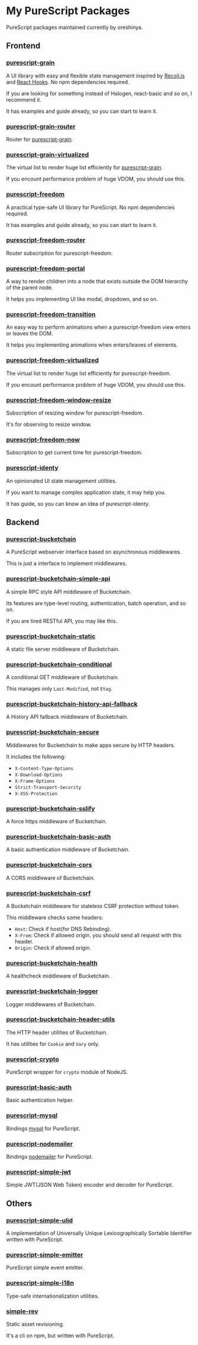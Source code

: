 # My PureScript Packages

PureScript packages maintained currently by oreshinya.

## Frontend

### [purescript-grain](https://github.com/purescript-grain/purescript-grain)

A UI library with easy and flexible state management inspired by [Recoil.js](https://recoiljs.org/) and [React Hooks](https://reactjs.org/docs/hooks-intro.html). No npm dependencies required.

If you are looking for something instead of Halogen, react-basic and so on, I recommend it.

It has examples and guide already, so you can start to learn it.

### [purescript-grain-router](https://github.com/purescript-grain/purescript-grain-router)

Router for [purescript-grain](https://github.com/purescript-grain/purescript-grain).

### [purescript-grain-virtualized](https://github.com/purescript-grain/purescript-grain-virtualized)

The virtual list to render huge list efficiently for [purescript-grain](https://github.com/purescript-grain/purescript-grain).

If you encount performance problem of huge VDOM, you should use this.


### [purescript-freedom](https://github.com/purescript-freedom/purescript-freedom)

A practical type-safe UI library for PureScript. No npm dependencies required.

It has examples and guide already, so you can start to learn it.

### [purescript-freedom-router](https://github.com/purescript-freedom/purescript-freedom-router)

Router subscription for purescript-freedom.

### [purescript-freedom-portal](https://github.com/purescript-freedom/purescript-freedom-portal)

A way to render children into a node that exists outside the DOM hierarchy of the parent node.

It helps you implementing UI like modal, dropdown, and so on.

### [purescript-freedom-transition](https://github.com/purescript-freedom/purescript-freedom-transition)

An easy way to perform animations when a purescript-freedom view enters or leaves the DOM.

It helps you implementing animations when enters/leaves of elements.

### [purescript-freedom-virtualized](https://github.com/purescript-freedom/purescript-freedom-virtualized)

The virtual list to render huge list efficiently for purescript-freedom.

If you encount performance problem of huge VDOM, you should use this.

### [purescript-freedom-window-resize](https://github.com/purescript-freedom/purescript-freedom-window-resize)

Subscription of resizing window for purescript-freedom.

It's for observing to resize window.

### [purescript-freedom-now](https://github.com/purescript-freedom/purescript-freedom-now)

Subscription to get current time for purescript-freedom.

### [purescript-identy](https://github.com/oreshinya/purescript-identy)

An opinionated UI state management utilities.

If you want to manage complex application state, it may help you.

It has guide, so you can know an idea of purescript-identy.

## Backend

### [purescript-bucketchain](https://github.com/Bucketchain/purescript-bucketchain)

A PureScript webserver interface based on asynchronous middlewares.

This is just a interface to implement middlewares.

### [purescript-bucketchain-simple-api](https://github.com/Bucketchain/purescript-bucketchain-simple-api)

A simple RPC style API middleware of Bucketchain.

Its features are type-level routing, authentication, batch operation, and so on.

If you are tired RESTful API, you may like this.

### [purescript-bucketchain-static](https://github.com/Bucketchain/purescript-bucketchain-static)

A static file server middleware of Bucketchain.

### [purescript-bucketchain-conditional](https://github.com/Bucketchain/purescript-bucketchain-conditional)

A conditional GET middleware of Bucketchain.

This manages only `Last-Modified`, not `Etag`.

### [purescript-bucketchain-history-api-fallback](https://github.com/Bucketchain/purescript-bucketchain-history-api-fallback)

A History API fallback middleware of Bucketchain.

### [purescript-bucketchain-secure](https://github.com/Bucketchain/purescript-bucketchain-secure)

Middlewares for Bucketchain to make apps secure by HTTP headers.

It includes the following:

- `X-Content-Type-Options`
- `X-Download-Options`
- `X-Frame-Options`
- `Strict-Transport-Security`
- `X-XSS-Protection`

### [purescript-bucketchain-sslify](https://github.com/Bucketchain/purescript-bucketchain-sslify)

A force https middleware of Bucketchain.

### [purescript-bucketchain-basic-auth](https://github.com/Bucketchain/purescript-bucketchain-basic-auth)

A basic authentication middleware of Bucketchain.

### [purescript-bucketchain-cors](https://github.com/Bucketchain/purescript-bucketchain-cors)

A CORS middleware of Bucketchain.

### [purescript-bucketchain-csrf](https://github.com/Bucketchain/purescript-bucketchain-csrf)

A Bucketchain middleware for stateless CSRF protection without token.

This middleware checks some headers:

- `Host`: Check if host(for DNS Rebinding).
- `X-From`: Check if allowed origin. you should send all request with this header.
- `Origin`: Check if allowed origin.

### [purescript-bucketchain-health](https://github.com/Bucketchain/purescript-bucketchain-health)

A healthcheck middleware of Bucketchain.

### [purescript-bucketchain-logger](https://github.com/Bucketchain/purescript-bucketchain-logger)

Logger middlewares of Bucketchain.

### [purescript-bucketchain-header-utils](https://github.com/Bucketchain/purescript-bucketchain-header-utils)

The HTTP header utilities of Bucketchain.

It has utilities for `Cookie` and `Vary` only.

### [purescript-crypto](https://github.com/oreshinya/purescript-crypto)

PureScript wrapper for `crypto` module of NodeJS.

### [purescript-basic-auth](https://github.com/oreshinya/purescript-basic-auth)

Basic authentication helper.

### [purescript-mysql](https://github.com/oreshinya/purescript-mysql)

Bindings [mysql](https://github.com/mysqljs/mysql) for PureScript.

### [purescript-nodemailer](https://github.com/oreshinya/purescript-nodemailer)

Bindings [nodemailer](https://github.com/nodemailer/nodemailer) for PureScript.

### [purescript-simple-jwt](https://github.com/oreshinya/purescript-simple-jwt)

Simple JWT(JSON Web Token) encoder and decoder for PureScript.

## Others

### [purescript-simple-ulid](https://github.com/oreshinya/purescript-simple-ulid)

A implementation of Universally Unique Lexicographically Sortable Identifier written with PureScript.

### [purescript-simple-emitter](https://github.com/oreshinya/purescript-simple-emitter)

PureScript simple event emitter.

### [purescript-simple-i18n](https://github.com/oreshinya/purescript-simple-i18n)

Type-safe internationalization utilities.

### [simple-rev](https://github.com/oreshinya/simple-rev)

Static asset revisioning.

It's a cli on npm, but written with PureScript.
